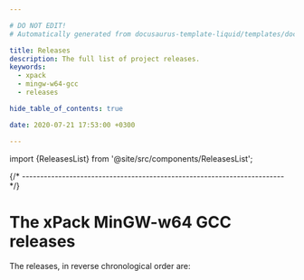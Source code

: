 ```yaml
---

# DO NOT EDIT!
# Automatically generated from docusaurus-template-liquid/templates/docusaurus.

title: Releases
description: The full list of project releases.
keywords:
  - xpack
  - mingw-w64-gcc
  - releases

hide_table_of_contents: true

date: 2020-07-21 17:53:00 +0300

---
```


import {ReleasesList} from '@site/src/components/ReleasesList';

{/* ------------------------------------------------------------------------ */}

# The xPack MinGW-w64 GCC releases

The releases, in reverse chronological order are:

<ReleasesList />
